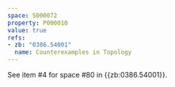 ```yaml
---
space: S000072
property: P000010
value: true
refs:
- zb: "0386.54001"
  name: Counterexamples in Topology
---
```


See item #4 for space #80 in {{zb:0386.54001}}.
